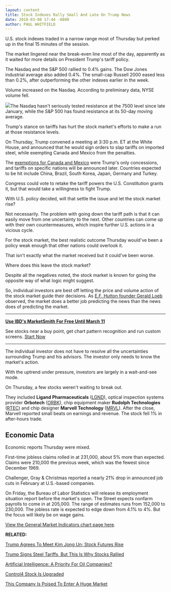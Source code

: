 ```yaml
---
layout: content
title: Stock Indexes Rally Small And Late On Trump News
date: 2018-03-08 17:44 -0800
author: PAUL WHITFIELD
---
```






U.S. stock indexes traded in a narrow range most of Thursday but perked up in the final 15 minutes of the session.




 The market lingered near the break-even line most of the day, apparently as it waited for more details on President Trump's tariff policy.


The Nasdaq and the S&P 500 rallied to 0.4% gains. The Dow Jones industrial average also added 0.4%. The small-cap Russell 2000 eased less than 0.2%, after outperforming the other indexes earlier in the week.


Volume increased on the Nasdaq. According to preliminary data, NYSE volume fell.


![](https://www.investors.com/wp-content/uploads/2018/03/MP030818-231x300.png)The Nasdaq hasn't seriously tested resistance at the 7500 level since late January, while the S&P 500 has found resistance at its 50-day moving average.


Trump's stance on tariffs has hurt the stock market's efforts to make a run at those resistance levels.


On Thursday, Trump convened a meeting at 3:30 p.m. ET at the White House, and announced that he would sign orders to slap tariffs on imported steel, while exempting Canada and Mexico from the penalties.


The [exemptions for Canada and Mexico](https://www.investors.com/news/economy/donald-trump-trade-remarks-add-to-confusion-dow-jones-sp-500-fall-as-details-still-in-flux/) were Trump's only concessions, and tariffs on specific nations will be announced later. Countries expected to be hit include China, Brazil, South Korea, Japan, Germany and Turkey.


Congress could vote to retake the tariff powers the U.S. Constitution grants it, but that would take a willingness to fight Trump.


With U.S. policy decided, will that settle the issue and let the stock market rise?


Not necessarily. The problem with going down the tariff path is that it can easily move from one uncertainty to the next. Other countries can come up with their own countermeasures, which inspire further U.S. actions in a vicious cycle.


For the stock market, the best realistic outcome Thursday would've been a policy weak enough that other nations could overlook it.


That isn't exactly what the market received but it could've been worse.


Where does this leave the stock market?


Despite all the negatives noted, the stock market is known for going the opposite way of what logic might suggest.


So, individual investors are best off letting the price and volume action of the stock market guide their decisions. As [E.F. Hutton founder Gerald Loeb](https://www.investors.com/news/management/leaders-and-success/why-gerald-loebs-battle-for-investment-survival-rings-true-in-todays-markets/) observed, the market does a better job predicting the news than the news does of predicting the market.




---


**[Use IBD's MarketSmith For Free Until March 11](https://shop.investors.com/offer/splashresponsive.aspx?id=MarketSmith_FreeAccess&src=A00332A&intcode=MSFreeAccess_2018_IComContent3)**  

See stocks near a buy point, get chart pattern recognition and run custom screens. [Start Now](https://shop.investors.com/offer/splashresponsive.aspx?id=MarketSmith_FreeAccess&src=A00332A&intcode=MSFreeAccess_2018_IComContent3)


---


The individual investor does not have to resolve all the uncertainties surrounding Trump and his advisors. The investor only needs to know the market's action.


With the uptrend under pressure, investors are largely in a wait-and-see mode.


On Thursday, a few stocks weren't waiting to break out.


They included **Ligand Pharmaceuticals** ([LGND](https://research.investors.com/quote.aspx?symbol=LGND)), optical inspection systems provider **Orbotech** ([ORBK](https://research.investors.com/quote.aspx?symbol=ORBK)), chip equipment maker **Rudolph Technologies** ([RTEC](https://research.investors.com/quote.aspx?symbol=RTEC)) and chip designer **Marvell Technology** ([MRVL](https://research.investors.com/quote.aspx?symbol=MRVL)). After the close, Marvell reported small beats on earnings and revenue. The stock fell 1% in after-hours trade.


Economic Data
-------------


Economic reports Thursday were mixed.


First-time jobless claims rolled in at 231,000, about 5% more than expected. Claims were 210,000 the previous week, which was the fewest since December 1969.


Challenger, Gray & Christmas reported a nearly 21% drop in announced job cuts in February at U.S.-based companies.


On Friday, the Bureau of Labor Statistics will release its employment situation report before the market's open. The Street expects nonfarm payrolls to come in at 205,000. The range of estimates runs from 152,000 to 230,000. The jobless rate is expected to edge down from 4.1% to 4%. But the focus will likely be on wage gains.


[View the General Market Indicators chart page here](https://www.investors.com/wp-content/uploads/2018/03/IBD0803153846GMI.pdf).


**RELATED:**


[Trump Agrees To Meet Kim Jong Un; Stock Futures Rise](https://www.investors.com/market-trend/stock-market-today/apple-iphone-suppliers-are-near-buy-points-sp-500-dow-jones-futures/)


[Trump Signs Steel Tariffs, But This Is Why Stocks Rallied](https://www.investors.com/news/economy/donald-trump-trade-remarks-add-to-confusion-dow-jones-sp-500-fall-as-details-still-in-flux/)


[Artificial Intelligence: A Priority For Oil Companies?](https://www.investors.com/news/ai-news-artificial-intelligence-surging-interest-big-oil-companies/)


[Control4 Stock Is Upgraded](https://www.investors.com/news/technology/control4-stock-upgraded-to-buy-on-smart-home-prospects/)


[This Company Is Poised To Enter A Huge Market](https://www.investors.com/stock-lists/sector-leaders/five-below-expansion-california/)




